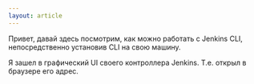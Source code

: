 ```yaml
---
layout: article
---
```

Привет, давай здесь посмотрим, как можно работать с Jenkins CLI, непосредственно установив CLI на свою машину.

Я зашел в графический UI своего контроллера Jenkins. Т.е. открыл в браузере его адрес.
